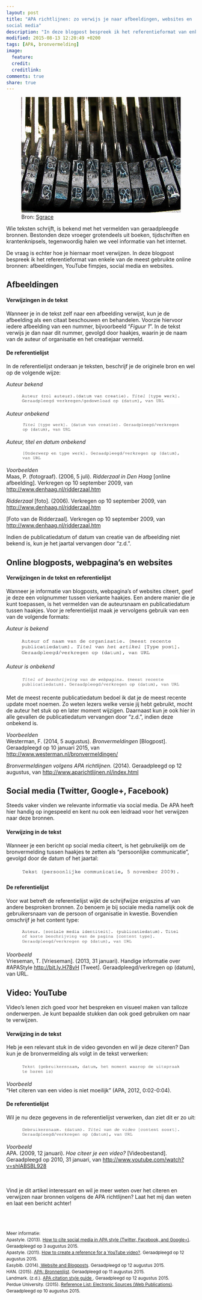 ```yaml
---
layout: post
title: "APA richtlijnen: zo verwijs je naar afbeeldingen, websites en
social media"
description: "In deze blogpost bespreek ik het referentieformat van enkele van de meest gebruikte online bronnen: afbeeldingen, YouTube fimpjes, social media en websites."
modified: 2015-08-13 12:20:49 +0200
tags: [APA, bronvermelding]
image:
  feature: 
  credit: 
  creditlink: 
comments: true
share: true
---
```

<figure>
<img src="/images/typewriter.jpg">
<figcaption>Bron: <a href="http://bit.ly/1EovLF2">Sgrace</a></figcaption>
</figure>

Wie teksten schrijft, is bekend met het vermelden van geraadpleegde bronnen. Bestonden deze vroeger grotendeels uit boeken, tijdschriften en krantenknipsels, tegenwoordig halen we veel informatie van het internet. 

De vraag is echter hoe je hiernaar moet verwijzen. In deze blogpost
bespreek ik het referentieformat van enkele van de meest gebruikte
online bronnen: afbeeldingen, YouTube fimpjes, social media en
websites.

<h2>Afbeeldingen</h2>

<h4>Verwijzingen in de tekst</h4>
Wanneer je in de tekst zelf naar een afbeelding verwijst, kun je de
afbeelding als een citaat beschouwen en behandelen. Voorzie hiervoor
iedere afbeelding van een nummer, bijvoorbeeld “<em>Figuur 1</em>”. In de tekst
verwijs je dan naar dit nummer, gevolgd door haakjes, waarin je de
naam van de auteur of organisatie en het creatiejaar vermeld.

<h4>De referentielijst</h4>
In de referentielijst onderaan je teksten, beschrijf je de originele bron en wel op de volgende wijze:


<em>Auteur bekend</em><br>
<figure>
<img src="/images/1.png">
</figure> 

<em>Auteur onbekend</em><br>
<figure>
<img src="/images/2.png">
</figure> 


<em>Auteur, titel en datum onbekend</em><br>
<figure>
<img src="/images/3.png">
</figure> 


<em>Voorbeelden</em><br>
Maas, P. (fotograaf). (2006, 5 juli). <em>Ridderzaal in Den Haag</em> [online afbeelding]. Verkregen op 10 september 2009, van http://www.denhaag.nl/ridderzaal.htm 

<em>Ridderzaal</em> [foto]. (2006). Verkregen op 10 september 2009, van http://www.denhaag.nl/ridderzaal.htm 

[Foto van de Ridderzaal]. Verkregen op 10 september 2009, van http://www.denhaag.nl/ridderzaal.htm 

Indien de publicatiedatum of datum van creatie van de afbeelding niet bekend is, kun je het jaartal vervangen door “z.d.”.

<h2>Online blogposts, webpagina’s en websites</h2>

<h4>Verwijzingen in de tekst en referentielijst</h4>
Wanneer je informatie van blogposts, webpagina’s of websites citeert, geef je deze een volgnummer tussen vierkante haakjes. Een andere manier die je kunt toepassen, is het vermelden van de auteursnaam en publicatiedatum tussen haakjes. Voor je referentielijst maak je vervolgens gebruik van een van de volgende formats: 

<em>Auteur is bekend</em><br>
<figure>
<img src="/images/4.png">
</figure>


<em>Auteur is onbekend</em><br>
<figure>
<img src="/images/5.png">
</figure>

Met de meest recente publicatiedatum bedoel ik dat je de meest recente update moet noemen. Zo weten lezers welke versie jij hebt gebruikt, mocht de auteur het stuk op en later moment wijzigen. Daarnaast kun je ook hier in alle gevallen de publicatiedatum vervangen door “z.d.”, indien deze onbekend is.

<em>Voorbeelden</em><br>
Westerman, F. (2014, 5 augustus). <em>Bronvermeldingen</em> [Blogpost]. Geraadpleegd op 10 januari 2015, van http://www.westerman.nl/bronvermeldingen/ 

<em>Bronvermeldingen volgens APA richtlijnen</em>. (2014). Geraadpleegd op 12 augustus, van http://www.aparichtlijnen.nl/index.html 

<h2>Social media (Twitter, Google+, Facebook)</h2>
Steeds vaker vinden we relevante informatie via social media. De APA heeft hier handig op ingespeeld en kent nu ook een leidraad voor het verwijzen naar deze bronnen. 

<h4>Verwijzing in de tekst</h4>
Wanneer je een bericht op social media citeert, is het gebruikelijk om de bronvermelding tussen haakjes te zetten als “persoonlijke communicatie”, gevolgd door de datum of het jaartal:
<figure>
<img src="/images/6.png">
</figure>


<h4>De referentielijst</h4>
Voor wat betreft de referentielijst wijkt de schrijfwijze enigszins af van andere besproken bronnen. Zo benoem je bij sociale media namelijk ook de gebruikersnaam van de persoon of organisatie in kwestie. Bovendien omschrijf je het content type: 
<figure>
<img src="/images/7.png">
</figure>


<em>Voorbeeld</em><br>
Vrieseman, T. [Vrieseman]. (2013, 31 januari). Handige informatie over #APAStyle http://bit.ly.H78vH [Tweet]. Geraadpleegd/verkregen op (datum), van URL. 


<h2>Video: YouTube</h2>
Video’s lenen zich goed voor het bespreken en visueel maken van talloze onderwerpen.
Je kunt bepaalde stukken dan ook goed gebruiken om naar te verwijzen. 

<h4>Verwijzing in de tekst</h4>
Heb je een relevant stuk in de video gevonden en wil je deze citeren? Dan kun je de bronvermelding als volgt in de tekst verwerken:
<figure>
<img src="/images/8.png">
</figure>


<em>Voorbeeld</em><br>
“Het citeren van een video is niet moeilijk” (APA, 2012, 0:02-0:04).

<h4>De referentielijst</h4>
Wil je nu deze gegevens in de referentielijst verwerken, dan ziet dit
er zo uit:
<figure>
<img src="/images/9.png">
</figure>

<em>Voorbeeld</em><br>
APA. (2009, 12 januari). <em>Hoe citeer je een video?</em>
[Videobestand]. Geraadpleegd op 2010, 31 januari, van
http://www.youtube.com/watch?v=shIABSBL928

<br><br>
Vind je dit artikel interessant en wil je meer weten over het citeren
en verwijzen naar bronnen volgens de APA richtlijnen? Laat het mij dan
weten en laat een bericht achter!

<br><br>


<small>Meer informatie:<br>
Apastyle. (2013). <a
href="http://blog.apastyle.org/apastyle/2013/10/how-to-cite-social-media-in-apa-style.html">
How to cite social media in APA style (Twitter,
Facebook, and Google+)</a>. Geraadpleegd op 3 augustus 2015.<br>
Apastyle. (2011). <a
href="http://blog.apastyle.org/apastyle/2011/10/how-to-create-a-reference-for-a-youtube-video.html">
How to create a reference for a YouTube video?</a>. Geraadpleegd op 12
augustus 2015. <br>
Easybib. (2014).<a
href="http://www.easybib.com/reference/guide/apa/website"> Website and
Blogposts</a>. Geraadpleegd op 12 augustus 2015.<br>
HAN. (2015). <a
href="http://specials.han.nl/themasites/studiecentra/verwerken-en-delen/bronnen-vermelden/apa-normen/">
APA: Bronnenlijst</a>. Geraadpleegd op 11 augustus 2015. <br>
Landmark. (z.d.). <a
href="http://www.landmark.edu/library/citation-guides/landmark-college-citation-guides/apa-citation-style-guide/">
APA citation style guide </a>. Geraadpleegd op 12 augustus 2015.<br>
Perdue University. (2015). <a
href="https://owl.english.purdue.edu/owl/resource/560/10/"> Reference
List: Electronic Sources (Web Publications)</a>. Geraadpleegd op 10
augustus 2015.<br>

